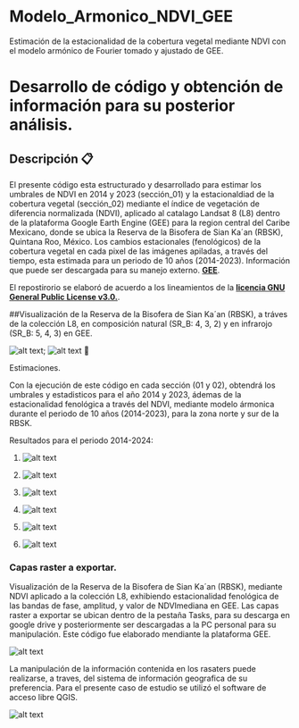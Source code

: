 # Modelo_Armonico_NDVI_GEE
Estimación de la estacionalidad de la cobertura vegetal mediante NDVI con el modelo armónico de Fourier tomado y ajustado de GEE.
# Desarrollo de código y obtención de información para su posterior análisis.

## Descripción 📋
El presente código esta estructurado y desarrollado para estimar los umbrales de NDVI en 2014 y 2023 (sección_01) y la estacionaldiad de la cobertura vegetal (sección_02) mediante el índice de vegetación de diferencia normalizada (NDVI), aplicado al catalago Landsat 8 (L8) dentro de la plataforma Google Earth Engine (GEE) para la region central del Caribe Mexicano, donde se ubica la Reserva de la Bisofera de Sian Ka´an (RBSK), Quintana Roo, México. Los cambios estacionales (fenológicos) de la cobertura vegetal en cada pixel de las imágenes apiladas, a través del tiempo, esta estimada para un periodo de 10 años (2014-2023). Información que puede ser descargada para su manejo externo. [**GEE**](https://developers.google.com/earth-engine/guides/getstarted?hl=en).

El repostirorio se elaboró de acuerdo a los lineamientos de la [**licencia GNU General Public License v3.0.**](https://choosealicense.com/licenses/gpl-3.0/).

##Visualización de la Reserva de la Bisofera de Sian Ka´an (RBSK), a tráves de la colección L8, en composición natural (SR_B: 4, 3, 2) y en infrarojo (SR_B: 5, 4, 3) en GEE.

![alt text](https://github.com/demostenesmx/NDVI-SAVI_DCA/blob/main/C02_B_3_2_1_RBSK.JPG);  ![alt text](https://github.com/demostenesmx/NDVI-SAVI_DCA/blob/main/Veg%20(B_4-3-2).jpeg) 📖

Estimaciones.

Con la ejecución de este código en cada sección (01 y 02), obtendrá los umbrales y estadisticos para el año 2014 y 2023, ádemas de la estacionalidad fenológica a través del NDVI, mediante modelo ármonica durante el periodo de 10 años (2014-2023), para la zona norte y sur de la RBSK.

Resultados para el periodo 2014-2024:

1. ![alt text](NDVI_ZN_2014.png)

2. ![alt text](ZS.png)
 
3. ![alt text](ZN.png)

4. ![alt text](ZS.png)

5.  ![alt text](ZN.png)

6. ![alt text](ZS.png)

### Capas raster a exportar. 
Visualización de la Reserva de la Bisofera de Sian Ka´an (RBSK), mediante NDVI aplicado a la colección L8, exhibiendo estacionalidad fenológica de las bandas de fase, amplitud, y valor de NDVImediana en GEE. Las capas raster a exportar se ubican dentro de la pestaña Tasks, para su descarga en google drive y posteriormente ser descargadas a la PC personal para su manipulación. Este código fue elaborado mendiante la plataforma GEE. 

![alt text](AE_GEE.PNG)

La manipulación de la información contenida en los rasaters puede realizarse, a traves, del sistema de información geografica de su preferencia. Para el presente caso de estudio se utilizó el software de acceso libre QGIS.

![alt text](https://github.com/demostenesmx/NDVI-SAVI_DCA/blob/main/QGis.JPG)
